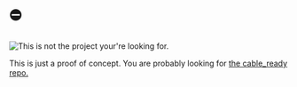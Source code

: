 # :no_entry:

![This is not the project your're looking for.](https://media.giphy.com/media/l2JJKs3I69qfaQleE/giphy.gif)

This is just a proof of concept. You are probably looking for [the cable_ready repo.](https://github.com/hopsoft/cable_ready)

